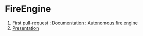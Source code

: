 # FireEngine
1. First pull-request : [Documentation : Autonomous fire engine](https://docs.google.com/document/d/1B5TEYamtymDZnuuXzHS-C2ShTTD0dy00UEkmasEP5Ww/edit)
2. [Presentation](https://docs.google.com/presentation/d/1KDBKusLTK2TazMdOCxztbtafa5uSBxNI286nMscic8E/edit?usp=sharing)
